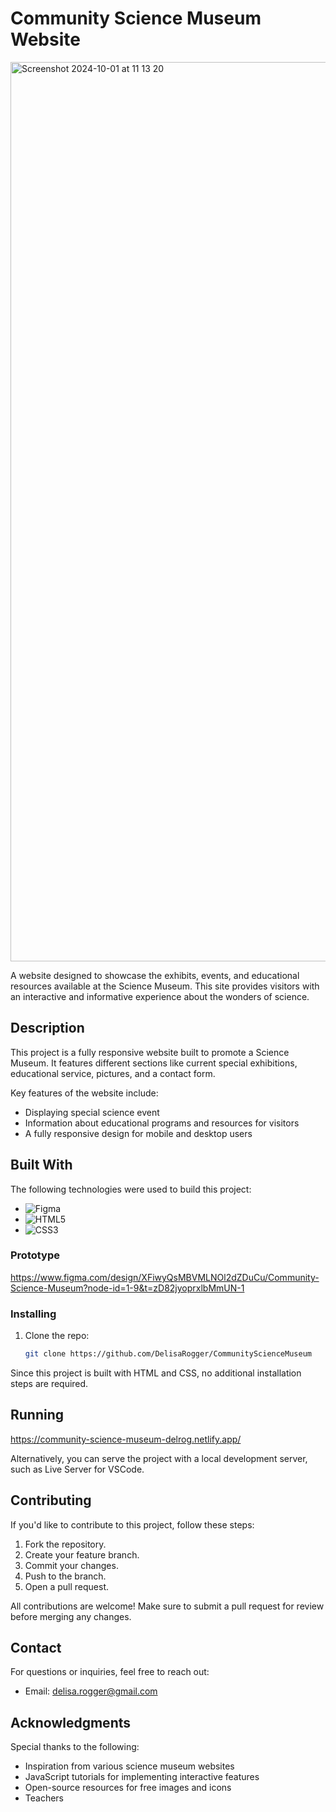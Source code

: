 # Community Science Museum Website

<img width="1439" alt="Screenshot 2024-10-01 at 11 13 20" src="https://github.com/user-attachments/assets/3cefa69e-6d40-4519-85c7-d3720bcf88a2">



A website designed to showcase the exhibits, events, and educational resources available at the Science Museum. This site provides visitors with an interactive and informative experience about the wonders of science.

## Description

This project is a fully responsive website built to promote a Science Museum. It features different sections like current special exhibitions, educational service, pictures, and a contact form. 

Key features of the website include:

- Displaying special science event
- Information about educational programs and resources for visitors
- A fully responsive design for mobile and desktop users

## Built With

The following technologies were used to build this project:

- ![Figma](https://img.shields.io/badge/Figma-F24E1E?style=for-the-badge&logo=figma&logoColor=white)
- ![HTML5](https://img.shields.io/badge/HTML5-E34F26?style=for-the-badge&logo=html5&logoColor=white)
- ![CSS3](https://img.shields.io/badge/CSS3-1572B6?style=for-the-badge&logo=css3&logoColor=white)

### Prototype

https://www.figma.com/design/XFiwyQsMBVMLNOl2dZDuCu/Community-Science-Museum?node-id=1-9&t=zD82jyoprxlbMmUN-1

### Installing


1. Clone the repo:

    ```bash
    git clone https://github.com/DelisaRogger/CommunityScienceMuseum
    ```

Since this project is built with HTML and CSS, no additional installation steps are required.

## Running

https://community-science-museum-delrog.netlify.app/

Alternatively, you can serve the project with a local development server, such as Live Server for VSCode.

## Contributing

If you'd like to contribute to this project, follow these steps:

1. Fork the repository.
2. Create your feature branch.
3. Commit your changes.
4. Push to the branch.
5. Open a pull request.

All contributions are welcome! Make sure to submit a pull request for review before merging any changes.

## Contact

For questions or inquiries, feel free to reach out:

- Email: delisa.rogger@gmail.com

## Acknowledgments

Special thanks to the following:

- Inspiration from various science museum websites
- JavaScript tutorials for implementing interactive features
- Open-source resources for free images and icons
- Teachers
